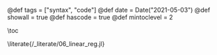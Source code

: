 @def tags = ["syntax", "code"]
@def date = Date("2021-05-03")
@def showall = true
@def hascode = true
@def mintoclevel = 2

\toc

\literate{/_literate/06_linear_reg.jl}
